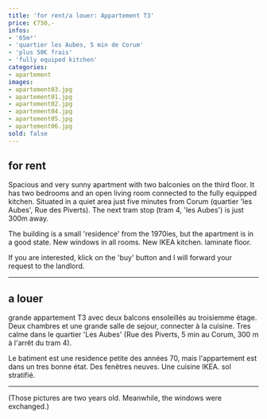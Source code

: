 ```yaml
---
title: 'for rent/a louer: Appartement T3'
price: €750,-  
infos:
- '65m²'
- 'quartier les Aubes, 5 min de Corum'
- 'plus 50€ frais'
- 'fully equiped kitchen'
categories:
- apartement
images:
- apartement03.jpg
- apartement01.jpg
- apartement02.jpg
- apartement04.jpg
- apartement05.jpg
- apartement06.jpg
sold: false
---
```


## for rent

Spacious and very sunny apartment with two balconies on the third floor. It has two bedrooms and an open living room connected to the fully equipped kitchen. Situated in a quiet area just five minutes from Corum (quartier 'les Aubes', Rue des Piverts).
The next tram stop (tram 4, 'les Aubes') is just 300m away.

The building is a small 'residence' from the 1970ies, but the apartment is in a good state. New windows in all rooms. New IKEA kitchen. laminate floor.

If you are interested, klick on the 'buy' button and I will forward your request to the landlord.

---

## a louer

grande appartement T3 avec deux balcons ensoleillés au troisiemme étage. Deux chambres et une grande salle de sejour, connecter à la cuisine. Tres calme dans le quartier 'Les Aubes' (Rue des Piverts, 5 min au Corum, 300 m à l'arrêt du tram 4).

Le batiment est une residence petite des années 70, mais l'appartement est dans un tres bonne état. Des fenêtres neuves. Une cuisine IKEA. sol stratifié.

---

(Those pictures are two years old. Meanwhile, the windows were exchanged.)
